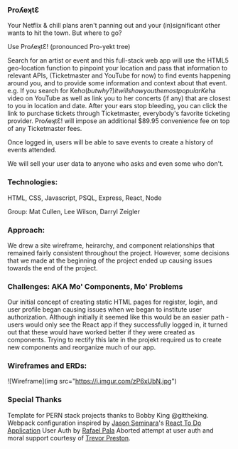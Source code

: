 ### ProʎeʞtƐ

Your Netflix & chill plans aren't panning out and your (in)significant other wants to hit the town. 
But where to go?

Use ProʎeʞtƐ! (pronounced Pro-yekt tree)

Search for an artist or event and this full-stack web app will use the HTML5 geo-location function to pinpoint your location and pass that information to relevant APIs, (Ticketmaster and YouTube for now) to find events happening around you, and to provide some information and context about that event. e.g. If you search for Ke$ha (but why?) it will show you the most popular Ke$ha video on YouTube as well as link you to her concerts (if any) that are closest to you in location and date. After your ears stop bleeding, you can click the link to purchase tickets through Ticketmaster, everybody's favorite ticketing provider. ProʎeʞtƐ! will impose an additional $89.95 convenience fee on top of any Ticketmaster fees. 

Once logged in, users will be able to save events to create a history of events attended.

We will sell your user data to anyone who asks and even some who don't. 

### Technologies:
HTML, CSS, Javascript, PSQL, Express, React, Node

Group: Mat Cullen, Lee Wilson, Darryl Zeigler

### Approach: 

We drew a site wireframe, heirarchy, and component relationships that remained fairly consistent throughout the project. 
However, some decisions that we made at the beginning of the project ended up causing issues towards the end of the project. 

### Challenges: AKA Mo' Components, Mo' Problems

Our initial concept of creating static HTML pages for register, login, and user profile began causing issues when we began to institute user authorization. Although initially it seemed like this would be an easier path - users would only see the React app if they successfully logged in, it turned out that these would have worked better if they were created as components. Trying to rectify this late in the projekt required us to create new components and reorganize much of our app. 

### Wireframes and ERDs:
![Wireframe](img src="https://i.imgur.com/zP6xUbN.jpg") 


### Special Thanks
Template for PERN stack projects thanks to Bobby King @gittheking. Webpack configuration inspired by [Jason Seminara](@jasonseminara)'s [React To Do Application](https://github.com/jasonseminara/react_to-do)
User Auth by [Rafael Pala](https://github.com/rapala61)
Aborted attempt at user auth and moral support courtesy of [Trevor Preston](https://github.com/trevorpreston).
